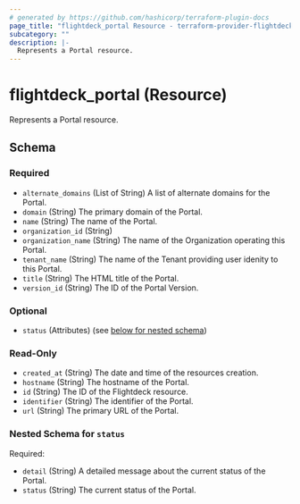 ```yaml
---
# generated by https://github.com/hashicorp/terraform-plugin-docs
page_title: "flightdeck_portal Resource - terraform-provider-flightdeck"
subcategory: ""
description: |-
  Represents a Portal resource.
---
```


# flightdeck_portal (Resource)

Represents a Portal resource.



<!-- schema generated by tfplugindocs -->
## Schema

### Required

- `alternate_domains` (List of String) A list of alternate domains for the Portal.
- `domain` (String) The primary domain of the Portal.
- `name` (String) The name of the Portal.
- `organization_id` (String)
- `organization_name` (String) The name of the Organization operating this Portal.
- `tenant_name` (String) The name of the Tenant providing user idenity to this Portal.
- `title` (String) The HTML title of the Portal.
- `version_id` (String) The ID of the Portal Version.

### Optional

- `status` (Attributes) (see [below for nested schema](#nestedatt--status))

### Read-Only

- `created_at` (String) The date and time of the resources creation.
- `hostname` (String) The hostname of the Portal.
- `id` (String) The ID of the Flightdeck resource.
- `identifier` (String) The identifier of the Portal.
- `url` (String) The primary URL of the Portal.

<a id="nestedatt--status"></a>
### Nested Schema for `status`

Required:

- `detail` (String) A detailed message about the current status of the Portal.
- `status` (String) The current status of the Portal.
